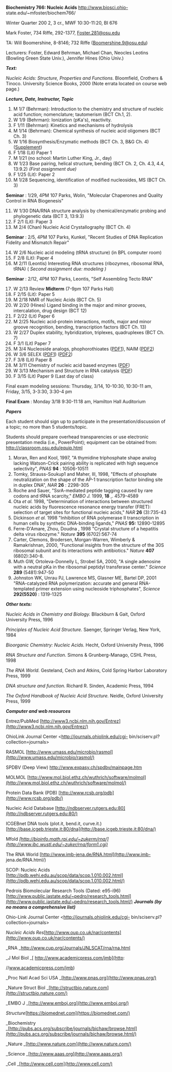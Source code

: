 **Biochemistry 766: Nucleic Acids** http://www.biosci.ohio-
state.edu/~mfoster/biochem766/

Winter Quarter 200 2, 3 cr., MWF 10:30-11:20, BI 676

Mark Foster, 734 Riffe, 292-1377,
[Foster.281@osu.edu](mailto:Foster.281@osu.edu)

TA: Will Boomershine, 8-8146; 732 Riffe (Boomershine.9@osu.edu)

Lecturers: Foster, Edward Behrman, Michael Chan, Neocles Leotins (Bowling
Green State Univ.), Jennifer Hines (Ohio Univ.)

**_Text:_**

_Nucleic Acids: Structure, Properties and Functions._ Bloomfield, Crothers  &
Tinoco. University Science Books, 2000 (Note errata located on course web
page.)

**_Lecture, Date, Instructor, Topic_**

  1. M 1/7 (Behrman): Introduction to the chemistry and structure of nucleic acid function; nomenclature; tautomerism (BCT Ch.1, 2).
  2. W 1/9 (Behrman): Ionization (pKa's), reactivity.
  3. F 1/11 (Behrman): Kinetics and mechanisms of hydrolysis
  4. M 1/14 (Behrman): Chemical synthesis of nucleic acid oligomers (BCT Ch. 3)
  5. W 1/16 Biosynthesis/Enzymatic methods (BCT Ch. 3, B&G Ch. 4) ([Supplement](downloads/PDF_files/rna_enz_suppl.pdf))
  6. F 1/18 (Lit) Paper 1
  7. M 1/21 (no school: Martin Luther King, Jr., day)
  8. W 1/23 Base pairing, helical structure, bending (BCT Ch. 2, Ch. 4.3, 4.4, 13:9.2) _(First assignment due)_
  9. F 1/25 (Lit): Paper 2
  10. M 1/28 Sequencing, identification of modified nucleosides, MS (BCT Ch. 3)

  
**Seminar** : 1/29, 4PM 107 Parks, Wolin, "Molecular Chaperones and Quality
Control in RNA Biogenesis"  


  11. W 1/30 DNA/RNA structure analysis by chemical/enzymatic probing and phylogenetic data (BCT 3, 13:9.3)
  12. F 2/1 (Lit): Paper 3
  13. M 2/4 (Chan) Nucleic Acid Crystallography (BCT Ch. 4)

  
**Seminar** : 2/5, 4PM 107 Parks, Kunkel, "Recent Studies of DNA Replication
Fidelity and Mismatch Repair"  


  14. W 2/6 Nucleic acid modeling (tRNA structure) (in BPL computer room)
  15. F 2/8 (Lit): Paper 4
  16. M 2/11 (Leontis) Interesting RNA structures (ribozymes, ribosomal RNA, tRNA) ( _Second assignment due: modeling )_

  
**Seminar** : 2/12, 4PM 107 Parks, Leontis, "Self Assembling Tecto RNA"  


  17. W 2/13 Review **Midterm** (7-9pm 107 Parks Hall)
  18. F 2/15 (Lit): Paper 5
  19. M 2/18 NMR of Nucleic Acids (BCT Ch. 5) 
  20. W 2/20 (Hines) Ligand binding in the major and minor grooves, intercalation, drug design (BCT 12)
  21. F 2/22 (Lit) Paper 6
  22. M 2/25 Nucleic acid-protein interactions, motifs, major and minor groove recognition, bending, transcription factors (BCT Ch. 13)
  23. W 2/27 Duplex stability, hybridization, triplexes, quadruplexes (BCT Ch. 7) 
  24. F 3/1 (Lit) Paper 7
  25. M 3/4 Nucleoside analogs, phophorothioates ([PDF1](http://www.biosci.ohio-state.edu/~mfoster/biochem766/downloads/PDF_files/modified_nt_ARB99.pdf)), NAIM ([PDF2](http://www.biosci.ohio-state.edu/~mfoster/biochem766/downloads/PDF_files/strobel_naim_methods.pdf)) 
  26. W 3/6 SELEX ([PDF1](http://www.biosci.ohio-state.edu/~mfoster/biochem766/downloads/PDF_files/selex_review.pdf)) ([PDF2](http://www.biosci.ohio-state.edu/~mfoster/biochem766/downloads/PDF_files/aptamer_review_science2000.pdf))
  27. F 3/8 (Lit) Paper 8
  28. M 3/11 Chemistry of nucleic acid based enzymes ([PDF](http://www.biosci.ohio-state.edu/~mfoster/biochem766/downloads/PDF_files/ribozyme_arb97.pdf))
  29. W 3/13 Mechanism and Structure in RNA catalysis ([PDF](http://www.biosci.ohio-state.edu/~mfoster/biochem766/downloads/PDF_files/ribozyme_rev2001.pdf))
  30. F 3/15 (Lit) Paper 9 (Last day of class)

Final exam modeling sessions: Thursday, 3/14, 10-10:30, 10:30-11 am, Friday,
3/15, 3-3:30, 3:30-4 pm

**Final Exam** : Monday 3/18 9:30-11:18 am, Hamilton Hall Auditorium

**_Papers_**

Each student should sign up to participate in the presentation/discussion of a
topic; no more than 5 students/topic.

Students should prepare overhead transparencies or use electronic presentation
media (i.e., PowerPoint); equipment can be obtained from:
<http://classroom.osu.edu/equip.html>

  1. Moran, Ren and Kool, 1997, "A thymidine triphosphate shape analog lacking Watson-Crick pairing ability is replicated with high sequence selectivity", _PNAS_ **94** : 10506-10511
  2. Tomky, Strauss-Soukup1 and Maher, III, 1998, "Effects of phosphate neutralization on the shape of the AP-1 transcription factor binding site in duplex DNA", _NAR_ **26** : 2298-305
  3. Roche and Sauer, "SsrA-mediated peptide tagging caused by rare codons and tRNA scarcity," _EMBO J._ 1999, **18** ,. 4579-4589
  4. Ota _et al._ 1998, "Determination of interactions between structured nucleic acids by fluorescence resonance energy transfer (FRET): selection of target sites for functional nucleic acids," _NAR_ **26** (3):735-43
  5. Dickinson _et al._ 1998 "Inhibition of RNA polymerase II transcription in human cells by synthetic DNA-binding ligands," _PNAS_ **95:** 12890-12895
  6. Ferre-D'Amare, Zhou, Doudna , 1998 "Crystal structure of a hepatitis delta virus ribozyme." _Nature_ **395** (6702):567-74
  7. Carter, Clemons, Brodersen, Morgan-Warren, Wimberly & Ramakrishnan, 2000, "Functional insights from the structure of the 30S ribosomal subunit and its interactions with antibiotics." _Nature_ **407** (6802):340-8.
  8. Muth GW, Ortoleva-Donnelly L, Strobel SA, 2000, "A single adenosine with a neutral pKa in the ribosomal peptidyl transferase center." _Science_ **289** (5481):947-50
  9. Johnston WK, Unrau PJ, Lawrence MS, Glasner ME, Bartel DP, 2001 "RNA-catalyzed RNA polymerization: accurate and general RNA-templated primer extension using nucleoside triphosphates", _Science_ **292(5520)** : 1319-1325

**_Other texts:_**

_Nucleic Acids in Chemistry and Biology._ Bllackburn  & Gait, Oxford
University Press, 1996

_Principles of Nucleic Acid Structure._ Saenger, Springer Verlag, New York,
1984

_Bioorganic Chemistry: Nucleic Acids._ Hecht, Oxford University Press, 1996

_RNA Structure and Function._ Simons  & Grunberg-Manago, CSHL Press, 1998

_The RNA World._ Gesteland, Cech and Atkins, Cold Spring Harbor Laboratory
Press, 1999

_DNA structure and function._ Richard R. Sinden, Academic Press, 1994

_The Oxford Handbook of Nucleic Acid Structure._ Neidle, Oxford University
Press, 1999

**_Computer and web resources_**

Entrez/PubMed
[http://www3.ncbi.nlm.nih.gov/Entrez](http://www3.ncbi.nlm.nih.gov/Entrez/)

OhioLink Journal Center <http://journals.ohiolink.edu/cgi-
bin/sciserv.pl?collection=journals>

RASMOL
[http://www.umass.edu/microbio/rasmol](http://www.umass.edu/microbio/rasmol/)

SPDBV (Deep View) <http://www.expasy.ch/spdbv/mainpage.htm>

MOLMOL
[http://www.mol.biol.ethz.ch/wuthrich/software/molmol](http://www.mol.biol.ethz.ch/wuthrich/software/molmol/)

Protein Data Bank (PDB) [http://www.rcsb.org/pdb](http://www.rcsb.org/pdb/)

Nucleic Acid Database
[http://ndbserver.rutgers.edu:80](http://ndbserver.rutgers.edu:80/)

ICGEBnet DNA tools (plot.it, bend.it, curve.it.)
[http://base.icgeb.trieste.it:80/dna](http://base.icgeb.trieste.it:80/dna/)

Mfold
_[http://bioinfo.math.rpi.edu/~zukerm/rna/](http://www.ibc.wustl.edu/~zuker/rna/form1.cgi)_

The RNA World [http://www.imb-jena.de/RNA.html](http://www.imb-
jena.de/RNA.html/)

SCOP: Nucleic Acids
[http://pdb.wehi.edu.au/scop/data/scop.1.010.002.html](http://pdb.wehi.edu.au/scop/data/scop.1.010.002.html/)

Pedrois Biomolecular Research Tools (Dated: e95-i96)
[http://www.public.iastate.edu/~pedro/research_tools.html](http://www.public.iastate.edu/~pedro/research_tools.html/)
**_Journals (by no means a comprehensive list)_**

Ohio-Link Journal Center <http://journals.ohiolink.edu/cgi-
bin/sciserv.pl?collection=journals>

_Nucleic Acids
Res_[http://www.oup.co.uk/nar/contents](http://www.oup.co.uk/nar/contents/)

_RNA _<http://www.cup.org/Journals/JNLSCAT/rna/rna.html>

_J Mol Biol _[ http://www.academicpress.com/jmb](http:

//www.academicpress.com/jmb)

_Proc Natl Acad Sci USA _[http://www.pnas.org](http://www.pnas.org/)

_Nature Struct Biol
_[http://structbio.nature.com](http://structbio.nature.com/)

_EMBO J _[http://www.emboj.org](http://www.emboj.org/)

_Structure_[https://biomednet.com](https://biomednet.com/)

_Biochemistry
_[http://pubs.acs.org/subscribe/journals/bichaw/browse.html](http://pubs.acs.org/subscribe/journals/bichaw/browse.html/)

_Nature _[http://www.nature.com](http://www.nature.com/)

_Science _[http://www.aaas.org](http://www.aaas.org/)

_Cell _[http://www.cell.com](http://www.cell.com/)

